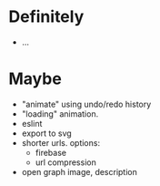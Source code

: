 # Definitely
- ...

# Maybe
- "animate" using undo/redo history
- "loading" animation.
- eslint
- export to svg
- shorter urls. options:
  - firebase
  - url compression
- open graph image, description
